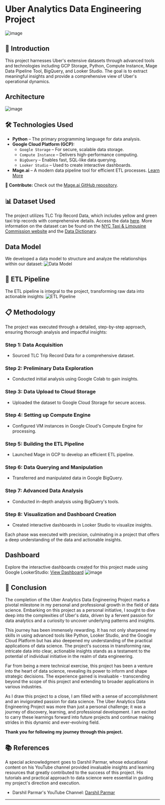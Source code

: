 # Uber Analytics Data Engineering Project
![image](https://github.com/cyber-prags/Uber-analytics-Data-Engineering-Project/assets/74003758/cd0a6794-e198-4c12-80e6-2013a7909618)

## 🚀 Introduction
This project harnesses Uber's extensive datasets through advanced tools and technologies including GCP Storage, Python, Compute Instance, Mage Data Pipeline Tool, BigQuery, and Looker Studio. The goal is to extract meaningful insights and provide a comprehensive view of Uber's operational dynamics.

## Architecture

![image](https://github.com/cyber-prags/Uber-analytics-Data-Engineering-Project/assets/74003758/5386b559-3886-4462-8a76-6bbf750d63c0)


## 🛠️ Technologies Used
- **Python** – The primary programming language for data analysis.
- **Google Cloud Platform (GCP):**
  - `Google Storage` – For secure, scalable data storage.
  - `Compute Instance` – Delivers high-performance computing.
  - `BigQuery` – Enables fast, SQL-like data querying.
  - `Looker Studio` – Used to create interactive dashboards.
- **Mage.ai** – A modern data pipeline tool for efficient ETL processes. [Learn More](https://www.mage.ai/)

**🌟 Contribute:** Check out the [Mage.ai GitHub repository](https://github.com/mage-ai/mage-ai).

## 📊 Dataset Used
The project utilizes TLC Trip Record Data, which includes yellow and green taxi trip records with comprehensive details. Access the data [here](https://github.com/cyber-prags/Uber-analytics-Data-Engineering-Project/tree/main/Data). More information on the dataset can be found on the [NYC Taxi & Limousine Commission website](https://www.nyc.gov/site/tlc/about/tlc-trip-record-data.page) and the [Data Dictionary](https://www.nyc.gov/assets/tlc/downloads/pdf/data_dictionary_trip_records_yellow.pdf).

## Data Model
We developed a data model to structure and analyze the relationships within our dataset:
![Data Model](https://github.com/cyber-prags/Uber-analytics-Data-Engineering-Project/assets/74003758/a9b9d702-2386-4981-8472-e959b1c7ac88)

## 🔧 ETL Pipeline
The ETL pipeline is integral to the project, transforming raw data into actionable insights:
![ETL Pipeline](https://github.com/cyber-prags/Uber-analytics-Data-Engineering-Project/assets/74003758/d559bec8-5d73-4f70-a3e6-8cba57453f7d)

## 📋 Methodology
The project was executed through a detailed, step-by-step approach, ensuring thorough analysis and impactful insights:

### Step 1: Data Acquisition
- Sourced TLC Trip Record Data for a comprehensive dataset.

### Step 2: Preliminary Data Exploration
- Conducted initial analysis using Google Colab to gain insights.

### Step 3: Data Upload to Cloud Storage
- Uploaded the dataset to Google Cloud Storage for secure access.

### Step 4: Setting up Compute Engine
- Configured VM instances in Google Cloud's Compute Engine for processing.

### Step 5: Building the ETL Pipeline
- Launched Mage in GCP to develop an efficient ETL pipeline.

### Step 6: Data Querying and Manipulation
- Transferred and manipulated data in Google BigQuery.

### Step 7: Advanced Data Analysis
- Conducted in-depth analysis using BigQuery's tools.

### Step 8: Visualization and Dashboard Creation
- Created interactive dashboards in Looker Studio to visualize insights.

Each phase was executed with precision, culminating in a project that offers a deep understanding of the data and actionable insights.

## Dashboard
Explore the interactive dashboards created for this project made using Google LookerStudio: [View Dashboard](https://lookerstudio.google.com/u/0/reporting/f32ea60a-0a13-455f-b2c7-533ab449eed6/page/iOSqD)
![image](https://github.com/cyber-prags/Uber-analytics-Data-Engineering-Project/assets/74003758/6c2ff5de-f57e-4ad6-a8d1-10d2628afb83)


## 🌟 Conclusion

The completion of the Uber Analytics Data Engineering Project marks a pivotal milestone in my personal and professional growth in the field of data science. Embarking on this project as a personal initiative, I sought to dive deep into the complexities of Uber's data, driven by a fervent passion for data analytics and a curiosity to uncover underlying patterns and insights.

This journey has been immensely rewarding. It has not only sharpened my skills in using advanced tools like Python, Looker Studio, and the Google Cloud Platform but has also deepened my understanding of the practical applications of data science. The project's success in transforming raw, intricate data into clear, actionable insights stands as a testament to the potential of individual initiative in the realm of data engineering.

Far from being a mere technical exercise, this project has been a venture into the heart of data science, revealing its power to inform and shape strategic decisions. The experience gained is invaluable - transcending beyond the scope of this project and extending to broader applications in various industries.

As I draw this project to a close, I am filled with a sense of accomplishment and an invigorated passion for data science. The Uber Analytics Data Engineering Project was more than just a personal challenge; it was a journey of discovery, learning, and professional development. I am excited to carry these learnings forward into future projects and continue making strides in this dynamic and ever-evolving field.

**Thank you for following my journey through this project.**


## 📚 References

A special acknowledgment goes to Darshil Parmar, whose educational content on his YouTube channel provided invaluable insights and learning resources that greatly contributed to the success of this project. His tutorials and practical approach to data science were essential in guiding my project's direction and execution.

- Darshil Parmar's YouTube Channel: [Darshil Parmar](https://www.youtube.com/user/DarshilParmar)

--------------------------------------------------------------------------------------------------------------------------------------------------------------------------
